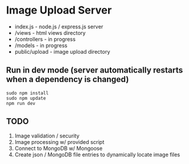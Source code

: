 # Image Upload Server

- index.js - node.js / express.js server
- /views - html views directory
- /controllers - in progress
- /models - in progress
- public/upload - image upload directory

## Run in dev mode (server automatically restarts when a dependency is changed)
```
sudo npm install
sudo npm update
npm run dev
```

## TODO
1. Image validation / security
2. Image processing w/ provided script
3. Connect to MongoDB w/ Mongoose
4. Create json / MongoDB file entries to dynamically locate image files
